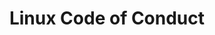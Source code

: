 ---
title: Linux Code of Conduct            
speaker:
    name: Mishi Choudhary
    job-title: Legal Director at Software Freedom Law Center (SFLC)
    bio: >
        Mishi Choudhary is a technology lawyer with legal practice in New York
        and New Delhi. She is currently the Managing Partner at Mishi Choudhary
        &amp; Associates, Legal Director of the Software Freedom Law Center (SFLC),
        where she is the primary legal representative of many of the world’s
        most significant free software developers, including Debian, the Apache
        Software Foundation, and OpenSSL. Mishi consults with and advises
        established businesses and startups using free software in their
        products and service offerings in the US, Europe, India, China, and Korea.

        As of 2015, Mishi is the only lawyer in the world to simultaneously
        appear on briefs in the US and Indian Supreme Courts in the same term.

        In 2010 she found SFLC.in, a legal services organization based in India
        inspired from the Electronic Frontier Foundation  to defend digital
        freedoms of Indian citizens. She served as its President and executive
        Director from 2010-2017. SFLC.in under her leadership has become a
        significant voice defending Indian citizens’ civil liberties.

        She writes regularly in the top English dailies on issues of technology
        policy.In 2015, she was named one of the Asia Society’s 21 young leaders
        building Asia’s future for her work as a technology lawyer and online
        civil liberties activist.[16] In 2016, the Aspen Institute named her as
        a Fellow of the sixth class of the Kamalnayan Bajaj Fellowship and a
        member of the Aspen Global Leadership Network.In 2017, she won a Digital
        Women Award in the “Social Impact” category for her work with SFLC.in.
image:
    path: /assets/images/speakers/keynotes/bkk19/mishi-choudhary.jpg
    featured: true
event: BKK19
# slot:
#     day: Monday
description: >
    A fundamental change is happening in the way software is made in the
    FOSS communities in the 21st century. These communities are now mature
    and the people who work there understand their work place differently.
    Over a decade and a half as more and more companies employ developers to
    contribute to FOSS and the communities become diverse, different
    expectations have begun to emerge from all stakeholders. These global
    communities have narrower social interactions, say, around a  water
    cooler or in person, therefore, putting a premium on the way their
    internal intermediated communication is  conducted. This talk will
    examine why Code of Conduct in this new world are on the rise and are a
    positive sign for mature FOSS projects that govern themselves and don't
    like suits. It will explore ways of  managing legal risk by drafting
    codes of conduct addressing bias, creating a frictionless reporting
    mechanism for legal incident response, and making the project a fun,
    inclusive productive place.
---